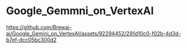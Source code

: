 # Google_Gemmni_on_VertexAI



https://github.com/Brewai-ai/Google_Gemini_on_VertexAI/assets/92294452/291d10c0-f02b-4d3d-b7ef-dcc05bc300d2

